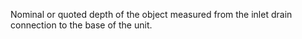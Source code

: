 ﻿Nominal or quoted depth of the object measured from the inlet drain connection to the base of the unit.